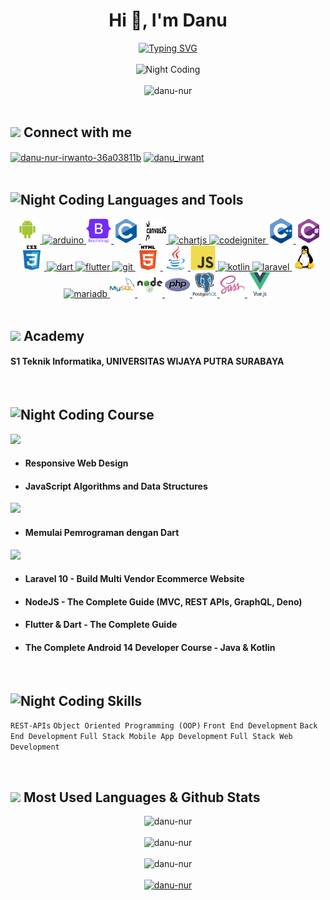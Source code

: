 <!-- <div style="background: grey;"> -->
<h1 align="center">Hi 👋, I'm Danu</h1>
<div align="center">
    <a href="https://git.io/typing-svg">
        <img
            src="https://readme-typing-svg.herokuapp.com?font=Fira+Code&weight=450&size=35&duration=2500&pause=1300&color=F7D613&center=true&vCenter=true&random=false&width=1000&lines=Welcome+to+my+Github+profile+!;I'm+a+Web+and+Applications+Developer."
            alt="Typing SVG">
    </a>
</div>

<br>

<div align="center">
    <img alt="Night Coding"
        src="https://media3.giphy.com/media/v1.Y2lkPTc5MGI3NjExOTJ6NGE4cmd6MmR5ZXN5dnk3eGY3MzZ1M2I2YmJ0cHJoZG53YzZ3MSZlcD12MV9pbnRlcm5hbF9naWZfYnlfaWQmY3Q9Zw/wLNuW1tCKRiPmDV5Y4/giphy.webp"
        width=30% height="auto" />
</div>

<br>

<div align="center">
    <img
        src="https://komarev.com/ghpvc/?username=danu-nur&label=Profile%20views&color=0e75b6&style=flat"
        alt="danu-nur" />
</div>

<br>

## <img src="https://media.giphy.com/media/iY8CRBdQXODJSCERIr/giphy.gif" width="40px"> Connect with me

<div align="left">
    <a href="https://linkedin.com/in/danu-nur-irwanto-36a03811b"
        target="blank"><img align="center"
            src="https://raw.githubusercontent.com/rahuldkjain/github-profile-readme-generator/master/src/images/icons/Social/linked-in-alt.svg"
            alt="danu-nur-irwanto-36a03811b" height="30" width="40" /></a>
    <a href="https://instagram.com/danu_irwant" target="blank"><img
            align="center"
            src="https://raw.githubusercontent.com/rahuldkjain/github-profile-readme-generator/master/src/images/icons/Social/instagram.svg"
            alt="danu_irwant" height="30" width="40" /></a>
</div>

<br>

## <img alt="Night Coding" src="https://media.giphy.com/media/juua9i2c2fA0AIp2iq/giphy.gif" width="40px"/> Languages and Tools

<div align="center">
<a href="https://developer.android.com" target="_blank"
        rel="noreferrer"> <img
            src="https://raw.githubusercontent.com/devicons/devicon/master/icons/android/android-original-wordmark.svg"
            alt="android" width="40" height="40" /> </a> <a
        href="https://www.arduino.cc/" target="_blank"
        rel="noreferrer"> <img
            src="https://cdn.worldvectorlogo.com/logos/arduino-1.svg"
            alt="arduino" width="40"
            height="40" /> </a> <a href="https://getbootstrap.com"
        target="_blank" rel="noreferrer"> <img
            src="https://raw.githubusercontent.com/devicons/devicon/master/icons/bootstrap/bootstrap-plain-wordmark.svg"
            alt="bootstrap" width="40" height="40" /> </a> <a
        href="https://www.cprogramming.com/" target="_blank"
        rel="noreferrer"> <img
            src="https://raw.githubusercontent.com/devicons/devicon/master/icons/c/c-original.svg"
            alt="c" width="40" height="40" /> </a> <a
        href="https://canvasjs.com" target="_blank" rel="noreferrer"> <img
            src="https://raw.githubusercontent.com/Hardik0307/Hardik0307/master/assets/canvasjs-charts.svg"
            alt="canvasjs" width="40" height="40" /> </a> <a
        href="https://www.chartjs.org" target="_blank"
        rel="noreferrer"> <img
            src="https://www.chartjs.org/media/logo-title.svg" alt="chartjs"
            width="40"
            height="40" /> </a> <a href="https://codeigniter.com"
        target="_blank" rel="noreferrer"> <img
            src="https://cdn.worldvectorlogo.com/logos/codeigniter.svg"
            alt="codeigniter" width="40" height="40" /> </a>
    <a href="https://www.w3schools.com/cpp/" target="_blank" rel="noreferrer">
        <img
            src="https://raw.githubusercontent.com/devicons/devicon/master/icons/cplusplus/cplusplus-original.svg"
            alt="cplusplus" width="40" height="40" /> </a> <a
        href="https://www.w3schools.com/cs/" target="_blank"
        rel="noreferrer"> <img
            src="https://raw.githubusercontent.com/devicons/devicon/master/icons/csharp/csharp-original.svg"
            alt="csharp" width="40" height="40" /> </a> <a
        href="https://www.w3schools.com/css/" target="_blank"
        rel="noreferrer"> <img
            src="https://raw.githubusercontent.com/devicons/devicon/master/icons/css3/css3-original-wordmark.svg"
            alt="css3" width="40" height="40" /> </a> <a href="https://dart.dev"
        target="_blank" rel="noreferrer"> <img
            src="https://www.vectorlogo.zone/logos/dartlang/dartlang-icon.svg"
            alt="dart" width="40" height="40" /> </a>
    <a href="https://flutter.dev" target="_blank" rel="noreferrer"> <img
            src="https://www.vectorlogo.zone/logos/flutterio/flutterio-icon.svg"
            alt="flutter" width="40" height="40" />
    </a> <a href="https://git-scm.com/" target="_blank" rel="noreferrer"> <img
            src="https://www.vectorlogo.zone/logos/git-scm/git-scm-icon.svg"
            alt="git" width="40" height="40" /> </a> <a
        href="https://www.w3.org/html/" target="_blank" rel="noreferrer"> <img
            src="https://raw.githubusercontent.com/devicons/devicon/master/icons/html5/html5-original-wordmark.svg"
            alt="html5" width="40" height="40" /> </a> <a
        href="https://www.java.com" target="_blank" rel="noreferrer">
        <img
            src="https://raw.githubusercontent.com/devicons/devicon/master/icons/java/java-original.svg"
            alt="java"
            width="40" height="40" /> </a> <a
        href="https://developer.mozilla.org/en-US/docs/Web/JavaScript"
        target="_blank" rel="noreferrer"> <img
            src="https://raw.githubusercontent.com/devicons/devicon/master/icons/javascript/javascript-original.svg"
            alt="javascript" width="40" height="40" /> </a> <a
        href="https://kotlinlang.org" target="_blank"
        rel="noreferrer"> <img
            src="https://www.vectorlogo.zone/logos/kotlinlang/kotlinlang-icon.svg"
            alt="kotlin"
            width="40" height="40" /> </a> <a href="https://laravel.com/"
        target="_blank" rel="noreferrer"> <img
            src="https://laravel.com/img/logomark.min.svg"
            alt="laravel" width="40" height="40" /> </a> <a
        href="https://www.linux.org/" target="_blank"
        rel="noreferrer"> <img
            src="https://raw.githubusercontent.com/devicons/devicon/master/icons/linux/linux-original.svg"
            alt="linux"
            width="40" height="40" /> </a> <a href="https://mariadb.org/"
        target="_blank" rel="noreferrer"> <img
            src="https://www.vectorlogo.zone/logos/mariadb/mariadb-icon.svg"
            alt="mariadb" width="40" height="40" />
    </a> <a href="https://www.mysql.com/" target="_blank" rel="noreferrer"> <img
            src="https://raw.githubusercontent.com/devicons/devicon/master/icons/mysql/mysql-original-wordmark.svg"
            alt="mysql" width="40" height="40" /> </a> <a
        href="https://nodejs.org" target="_blank" rel="noreferrer">
        <img
            src="https://raw.githubusercontent.com/devicons/devicon/master/icons/nodejs/nodejs-original-wordmark.svg"
            alt="nodejs" width="40" height="40" /> </a> <a
        href="https://www.php.net" target="_blank" rel="noreferrer">
        <img
            src="https://raw.githubusercontent.com/devicons/devicon/master/icons/php/php-original.svg"
            alt="php"
            width="40" height="40" /> </a> <a href="https://www.postgresql.org"
        target="_blank" rel="noreferrer"> <img
            src="https://raw.githubusercontent.com/devicons/devicon/master/icons/postgresql/postgresql-original-wordmark.svg"
            alt="postgresql" width="40" height="40" /> </a> <a
        href="https://sass-lang.com" target="_blank"
        rel="noreferrer"> <img
            src="https://raw.githubusercontent.com/devicons/devicon/master/icons/sass/sass-original.svg"
            alt="sass"
            width="40" height="40" /> </a> <a href="https://vuejs.org/"
        target="_blank" rel="noreferrer"> <img
            src="https://raw.githubusercontent.com/devicons/devicon/master/icons/vuejs/vuejs-original-wordmark.svg"
            alt="vuejs" width="40" height="40" /> </a>
</div>

<br>

## <img src="https://uwp.ac.id/file_gambar/logo/UWP%20Official.png" width="40px"/> Academy
<h4>S1 Teknik Informatika, UNIVERSITAS WIJAYA PUTRA SURABAYA</h4>

<br>

## <img alt="Night Coding" src="https://media.giphy.com/media/juua9i2c2fA0AIp2iq/giphy.gif" width="40px"/> Course
<img src="https://encrypted-tbn0.gstatic.com/images?q=tbn:ANd9GcToG-Qp0K4UBPzNfu7JeUEZUZuEZNYmUFTZo3eTvUoDg2iamY8vNWDfy455DExnyCO26A&usqp=CAU" height="40px">
<ul>
<li><h4>Responsive Web Design</h4></li>
<li><h4>JavaScript Algorithms and Data Structures</h4></li>
</ul>

<img src="https://encrypted-tbn0.gstatic.com/images?q=tbn:ANd9GcRb7UY8hxIdVjK8FAlrbGagSywJUTPZWTQ6Wg&s" height="40px">
<ul>
<li><h4>Memulai Pemrograman dengan Dart</h4></li>
</ul>

<img src="https://encrypted-tbn0.gstatic.com/images?q=tbn:ANd9GcSyttEt681hSia3uHYLr65Y0oe4z9U4UeU_pLmDtIUeoMaT3m4ElMFCcJm5D9r9yVdm5bo&usqp=CAU" height="40px">
<ul>
<li><h4>Laravel 10 - Build Multi Vendor Ecommerce Website</h4></li>
<li><h4>NodeJS - The Complete Guide (MVC, REST APIs, GraphQL, Deno)</h4></li>
<li><h4>Flutter & Dart - The Complete Guide</h4></li>
<li><h4>The Complete Android 14 Developer Course - Java & Kotlin</h4></li>
</ul>

<br>

## <img alt="Night Coding" src="https://media.giphy.com/media/juua9i2c2fA0AIp2iq/giphy.gif" width="40px"/> Skills
`REST-APIs`
`Object Oriented Programming (OOP)`
`Front End Development`
`Back End Development`
`Full Stack Mobile App Development`
`Full Stack Web Development`

<br>

## <img src="https://media.giphy.com/media/HwBlFQZFcAoUcPHZdX/giphy.gif" width="40px"/> Most Used Languages & Github Stats
<div align="center">
<img
        src="https://github-readme-stats.vercel.app/api/top-langs?username=danu-nur&show_icons=true&locale=en&layout=compact"
        alt="danu-nur" /></div>

<br>

<div align="center">
<img
        src="https://github-readme-stats.vercel.app/api?username=danu-nur&show_icons=true&locale=en"
        alt="danu-nur" />
</div>

<br>

<div align="center"><img
        src="https://github-readme-streak-stats.herokuapp.com/?user=danu-nur&"
        alt="danu-nur" /></div>

<br>

<div align="center" width="3000">
    <a href="https://github.com/ryo-ma/github-profile-trophy"  width="100%">
        <img
            src="https://github-profile-trophy.vercel.app/?username=danu-nur"
            alt="danu-nur" />
    </a>
</div>
